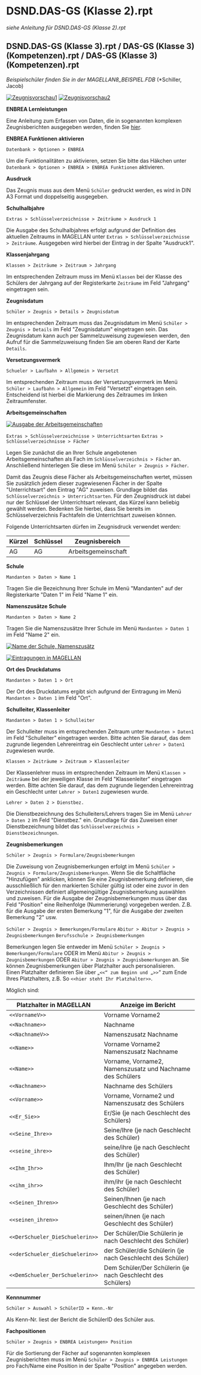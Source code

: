 # DSND.DAS-GS (Klasse 2).rpt

[6]:/assets/images/DAS/das06.png
[7]:/assets/images/DAS/das07.png
[8]:/assets/images/DAS/das08.png
[9]:/assets/images/DAS/das09.png
[10]:/assets/images/DAS/das10.png
[11]:/assets/images/DAS/das11.png
[12]:/assets/images/DAS/das12.png
[13]:/assets/images/DAS/das13.png
[14]:/assets/images/DAS/das14.png
[15]:/assets/images/DAS/das15.png
[16]:/assets/images/DAS/das16.png
[17]:/assets/images/DAS/das17.png
[18]:/assets/images/DAS/das18.png
[19]:/assets/images/DAS/das19.png
[20]:/assets/images/DAS/das20.png
[21]:/assets/images/DAS/das21.png
[22]:/assets/images/DAS/das22.png
[23]:/assets/images/DAS/das23.png
[24]:/assets/images/DAS/das24.png
[25]:/assets/images/DAS/das25.png
[26]:/assets/images/DAS/das26.png
[27]:/assets/images/DAS/das27.png
[28]:/assets/images/DAS/das28.png
[29]:/assets/images/DAS/das29.png
[30]:/assets/images/DAS/das30.png
[31]:/assets/images/DAS/das31.png
[32]:/assets/images/DAS/das32.png


*siehe Anleitung für DSND.DAS-GS (Klasse 2).rpt*

## DSND.DAS-GS (Klasse 3).rpt / DAS-GS (Klasse 3)(Kompetenzen).rpt / DAS-GS (Klasse 3)(Kompetenzen).rpt

*Beispielschüler finden Sie in der MAGELLAN8_BEISPIEL.FDB* (*Schiller, Jacob)

[![Zeugnisvorschau1][29]][29]
[![Zeugnisvorschau2][30]][30]

**ENBREA Lernleistungen**

Eine Anleitung zum Erfassen von Daten, die in sogenannten komplexen Zeugnisberichten ausgegeben werden, finden Sie [hier](https://doc.magellan.stueber.de/schulverwaltung/howto/enbrea.leistungen/).

**ENBREA Funktionen aktivieren**

`Datenbank > Optionen > ENBREA`

Um die Funktionalitäten zu aktivieren, setzen Sie bitte das Häkchen unter `Datenbank > Optionen > ENBREA > ENBREA Funktionen` aktivieren.

**Ausdruck**

Das Zeugnis muss aus dem Menü `Schüler` gedruckt werden, es wird in DIN A3 Format und doppelseitig ausgegeben.

**Schulhalbjahre**

`Extras > Schlüsselverzeichnisse > Zeiträume > Ausdruck 1`

Die Ausgabe des Schulhalbjahres erfolgt aufgrund der Definition des aktuellen Zeitraums in MAGELLAN unter `Extras > Schlüsselverzeichnisse > Zeiträume`. Ausgegeben wird hierbei der Eintrag in der Spalte "Ausdruck1".

**Klassenjahrgang**

`Klassen > Zeiträume > Zeitraum > Jahrgang`

Im entsprechenden Zeitraum muss im Menü `Klassen` bei der Klasse des Schülers der Jahrgang auf der Registerkarte `Zeiträume` im Feld "Jahrgang" eingetragen sein.

**Zeugnisdatum**

`Schüler > Zeugnis > Details > Zeugnisdatum`

Im entsprechenden Zeitraum muss das Zeugnisdatum im Menü `Schüler > Zeugnis > Details` im Feld "Zeugnisdatum" eingetragen sein. Das Zeugnisdatum kann auch per Sammelzuweisung zugewiesen werden, den Aufruf für die Sammelzuweisung finden Sie am oberen Rand der Karte `Details`.

**Versetzungsvermerk**

`Schueler > Laufbahn > Allgemein > Versetzt`

Im entsprechenden Zeitraum muss der Versetzungsvermerk im Menü `Schüler > Laufbahn > Allgemein` im Feld "Versetzt" eingetragen sein. Entscheidend ist hierbei die Markierung des Zeitraumes im linken Zeitraumfenster.

**Arbeitsgemeinschaften**

[![Ausgabe der Arbeitsgemeinschaften][6]][6]

`Extras > Schlüsselverzeichnisse > Unterrichtsarten`
`Extras > Schlüsselverzeichnisse > Fächer`

Legen Sie zunächst die an Ihrer Schule angebotenen Arbeitsgemeinschaften als Fach im `Schlüsselverzeichnis > Fächer` an. Anschließend hinterlegen Sie diese im Menü `Schüler > Zeugnis > Fächer`. 

Damit das Zeugnis diese Fächer als Arbeitsgemeinschaften wertet, müssen Sie zusätzlich jedem dieser zugewiesenen Fächer in der Spalte "Unterrichtsart" den Eintrag "AG" zuweisen. Grundlage bildet das `Schlüsselverzeichnis > Unterrichtsarten`. Für den Zeugnisdruck ist dabei nur der Schlüssel der Unterrichtsart relevant, das Kürzel kann beliebig gewählt werden. Bedenken Sie hierbei, dass Sie bereits im Schlüsselverzeichnis Fachtafeln die Unterrichtsart zuweisen können. 

Folgende Unterrichtsarten dürfen im Zeugnisdruck verwendet werden:

Kürzel |  Schlüssel | Zeugnisbereich
--|--|--
AG | AG | Arbeitsgemeinschaft

**Schule**

`Mandanten > Daten > Name 1`

Tragen Sie die Bezeichnung Ihrer Schule im Menü "Mandanten" auf der Registerkarte "Daten 1" im Feld "Name
1" ein.

**Namenszusätze Schule**

`Mandanten > Daten > Name 2`

Tragen Sie die Namenszusätze Ihrer Schule im Menü `Mandanten > Daten 1` im Feld "Name 2" ein.

[![Name der Schule, Namenszusätz][12]][12]

[![Eintragungen in MAGELLAN][13]][13]

**Ort des Druckdatums**

`Mandanten > Daten 1 > Ort`

Der Ort des Druckdatums ergibt sich aufgrund der Eintragung im Menü `Mandanten > Daten 1` im Feld "Ort".

**Schulleiter, Klassenleiter**

`Mandanten > Daten 1 > Schulleiter`

Der Schulleiter muss im entsprechenden Zeitraum unter `Mandanten > Daten1` im Feld "Schulleiter" eingetragen werden. Bitte achten Sie darauf, das dem zugrunde liegenden Lehrereintrag ein Geschlecht unter `Lehrer > Daten1` zugewiesen wurde.

`Klassen > Zeiträume > Zeitraum > Klassenleiter`

Der Klassenlehrer muss im entsprechenden Zeitraum im Menü `Klassen > Zeiträume` bei der jeweiligen Klasse im Feld "Klassenleiter" eingetragen werden. Bitte achten Sie darauf, das dem zugrunde liegenden Lehrereintrag ein Geschlecht unter `Lehrer > Daten1` zugewiesen wurde.

`Lehrer > Daten 2 > Dienstbez.`

Die Dienstbezeichnung des Schulleiters/Lehrers tragen Sie im Menü `Lehrer > Daten 2` im Feld "Dienstbez." ein. Grundlage für das Zuweisen einer Dienstbezeichnung bildet das `Schlüsselverzeichnis > Dienstbezeichnungen`.

**Zeugnisbemerkungen**

`Schüler > Zeugnis > Formulare/Zeugnisbemerkungen`

Die Zuweisung von Zeugnisbemerkungen erfolgt im Menü `Schüler > Zeugnis > Formulare/Zeugnisbemerkungen`. Wenn Sie die Schaltfläche "Hinzufügen" anklicken, können Sie eine Zeugnisbemerkung definieren, die ausschließlich für den markierten Schüler gültig ist oder eine zuvor in den Verzeichnissen definiert allgemeingültige Zeugnisbemerkung auswählen und zuweisen.
Für die Ausgabe der Zeugnisbemerkungen muss über das Feld "Position" eine Reihenfolge (Nummerierung) vorgegeben werden. Z.B. für die Ausgabe der ersten Bemerkung "1", für die Ausgabe der zweiten Bemerkung "2" usw.

`Schüler > Zeugnis > Bemerkungen/Formulare`
`Abitur > Abitur > Zeugnis > Zeugnisbemerkungen`
`Berufsschule > Zeugnisbemerkungen`

Bemerkungen legen Sie entweder im Menü `Schüler > Zeugnis > Bemerkungen/Formulare` ODER im Menü `Abitur > Zeugnis > Zeugnisbemerkungen` ODER `Abitur > Zeugnis > Zeugnisbemerkungen` an. Sie können Zeugnisbemerkungen über Platzhalter auch personalisieren.  
Einen Platzhalter definieren Sie über „`<<“ zum Beginn und „>>`“ zum Ende Ihres Platzhalters, z.B.  So `<<hier steht Ihr Platzhalter>>`.  

Möglich sind:

Platzhalter in MAGELLAN | Anzeige im Bericht
--|--
`<<VornameV>>` | Vorname Vorname2
`<<Nachname>>` | Nachname
`<<NachnameV>>` | Namenszusatz Nachname
`<<Name>>` | Vorname Vorname2 Namenszusatz Nachname
`<<Name>>` | Vorname, Vorname2, Namenszusatz und Nachname des Schülers
`<<Nachname>>`  |  Nachname des Schülers
`<<Vorname>>` |  Vorname, Vorname2 und Namenszusatz des Schülers
`<<Er_Sie>>` |  Er/Sie (je nach Geschlecht des Schülers)
`<<Seine_Ihre>>` | Seine/Ihre (je nach Geschlecht des Schüler)      
`<<seine_ihre>>` |  seine/ihre (je nach Geschlecht des Schüler)  
`<<Ihm_Ihr>>` |  Ihm/Ihr (je nach Geschlecht des Schüler)  
`<<ihm_ihr>>` |  ihm/ihr (je nach Geschlecht des Schüler)  
`<<Seinen_Ihren>>` |  Seinen/Ihnen (je nach Geschlecht des Schüler)  
`<<seinen_ihren>>` |  seinen/ihnen (je nach Geschlecht des Schüler)  
`<<DerSchueler_DieSchuelerin>>` |  Der Schüler/Die Schülerin je nach Geschlecht des Schüler)  
`<<derSchueler_dieSchuelerin>>`  | der Schüler/die Schülerin  (je nach Geschlecht des Schüler)  
`<<DemSchueler_DerSchuelerin>>`  |  Dem Schüler/Der Schülerin (je nach Geschlecht des Schülers)

**Kennnummer**

`Schüler > Auswahl > SchülerID = Kenn.-Nr`

Als Kenn-Nr. liest der Bericht die SchülerID des Schüler aus.

**Fachpositionen**

`Schüler > Zeugnis > ENBREA Leistungen> Position`

Für die Sortierung der Fächer auf sogenannten komplexen Zeugnisberichten muss im Menü `Schüler > Zeugnis > ENBREA Leistungen` pro Fach/Name eine Position in der Spalte "Position" angegeben werden.

